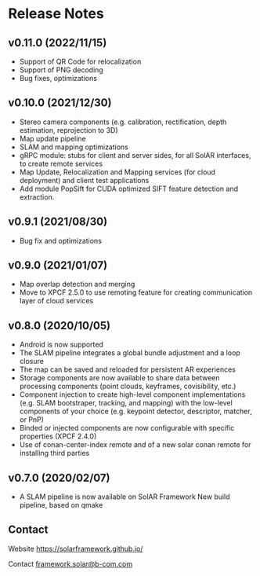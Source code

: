 # Release Notes

## v0.11.0 (2022/11/15)

* Support of QR Code for relocalization
* Support of PNG decoding
* Bug fixes, optimizations

## v0.10.0 (2021/12/30)

* Stereo camera components (e.g. calibration, rectification, depth estimation, reprojection to 3D)
* Map update pipeline
* SLAM and mapping optimizations
* gRPC module: stubs for client and server sides, for all SolAR interfaces, to create remote services
* Map Update, Relocalization and Mapping services (for cloud deployment) and client test applications
* Add module PopSift for CUDA optimized SIFT feature detection and extraction.

## v0.9.1 (2021/08/30)

* Bug fix and optimizations

## v0.9.0 (2021/01/07)

* Map overlap detection and merging
* Move to XPCF 2.5.0 to use remoting feature for creating communication layer of cloud services

## v0.8.0 (2020/10/05)

* Android is now supported
* The SLAM pipeline integrates a global bundle adjustment and a loop closure
* The map can be saved and reloaded for persistent AR experiences
* Storage components are now available to share data between processing components (point clouds, keyframes, covisibility, etc.)
* Component injection to create high-level component implementations (e.g. SLAM bootstraper, tracking, and mapping) with the low-level components of your choice (e.g. keypoint detector, descriptor, matcher, or PnP)
* Binded or injected components are now configurable with specific properties (XPCF 2.4.0)
* Use of conan-center-index remote and of a new solar conan remote for installing third parties

## v0.7.0 (2020/02/07)

* A SLAM pipeline is now available on SolAR Framework
New build pipeline, based on qmake


## Contact 
Website https://solarframework.github.io/

Contact framework.solar@b-com.com
